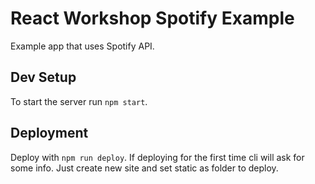 # React Workshop Spotify Example
Example app that uses Spotify API.

## Dev Setup
To start the server run `npm start`.

## Deployment
Deploy with `npm run deploy`. If deploying for the first time cli will ask for some info. Just create new site and set static as folder to deploy.
